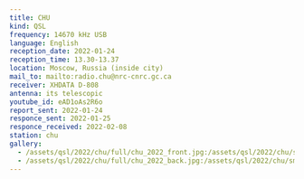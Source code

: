 ```yaml
---
title: CHU
kind: QSL
frequency: 14670 kHz USB
language: English
reception_date: 2022-01-24
reception_time: 13.30-13.37
location: Moscow, Russia (inside city)
mail_to: mailto:radio.chu@nrc-cnrc.gc.ca
receiver: XHDATA D-808
antenna: its telescopic
youtube_id: eAD1oAs2R6o
report_sent: 2022-01-24
responce_sent: 2022-01-25
responce_received: 2022-02-08
station: chu
gallery:
  - /assets/qsl/2022/chu/full/chu_2022_front.jpg:/assets/qsl/2022/chu/small/chu_2022_front.jpg
  - /assets/qsl/2022/chu/full/chu_2022_back.jpg:/assets/qsl/2022/chu/small/chu_2022_back.jpg
---
```

